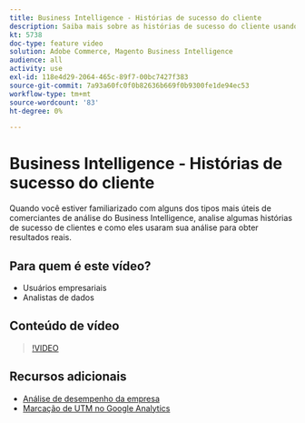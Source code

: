 ```yaml
---
title: Business Intelligence - Histórias de sucesso do cliente
description: Saiba mais sobre as histórias de sucesso do cliente usando o Business Intelligence.
kt: 5738
doc-type: feature video
solution: Adobe Commerce, Magento Business Intelligence
audience: all
activity: use
exl-id: 118e4d29-2064-465c-89f7-00bc7427f383
source-git-commit: 7a93a60fc0f0b82636b669f0b9300fe1de94ec53
workflow-type: tm+mt
source-wordcount: '83'
ht-degree: 0%

---
```


# Business Intelligence - Histórias de sucesso do cliente

Quando você estiver familiarizado com alguns dos tipos mais úteis de comerciantes de análise do Business Intelligence, analise algumas histórias de sucesso de clientes e como eles usaram sua análise para obter resultados reais.

## Para quem é este vídeo?

- Usuários empresariais
- Analistas de dados

## Conteúdo de vídeo

>[!VIDEO](https://video.tv.adobe.com/v/35992?quality=12&learn=on)

## Recursos adicionais

- [Análise de desempenho da empresa](https://docs.magento.com/mbi/data-analyst/analysis/bus-perf-analysis.html)
- [Marcação de UTM no Google Analytics](https://docs.magento.com/mbi/best-practices/utm-tagging-google.html)
